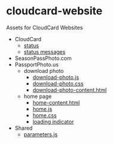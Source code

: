 # cloudcard-website

Assets for CloudCard Websites

- CloudCard
    - [status](https://sharptopco.github.io/cloudcard-website/online-photo-submission-com/status.html)
    - [status messages](https://sharptopco.github.io/cloudcard-website/online-photo-submission-com/status-messages-content.html)
- SeasonPassPhoto.com
- PassportPhoto.us
    - download photo
        - [download-photo.js](https://sharptopco.github.io/cloudcard-website/passport-photos-pictures/download-photo/download-photo.js)
        - [download-photo.css](https://sharptopco.github.io/cloudcard-website/passport-photos-pictures/download-photo/download-photo.css)
        - [download-photo-content.html](https://sharptopco.github.io/cloudcard-website/passport-photos-pictures/download-photo/download-photo-content.html)
    - home page
        - [home-content.html](https://sharptopco.github.io/cloudcard-website/passport-photos-pictures/home/home-content.html)
        - [home.js](https://sharptopco.github.io/cloudcard-website/passport-photos-pictures/home/home.js)
        - [home.css](https://sharptopco.github.io/cloudcard-website/passport-photos-pictures/home/home.css)
        - [loading indicator](https://sharptopco.github.io/cloudcard-website/passport-photo-pictures/home/spin-1.1s-200px.gif)
- Shared
    - [parameters.js](https://sharptopco.github.io/cloudcard-website/shared/parameters.js)
    
